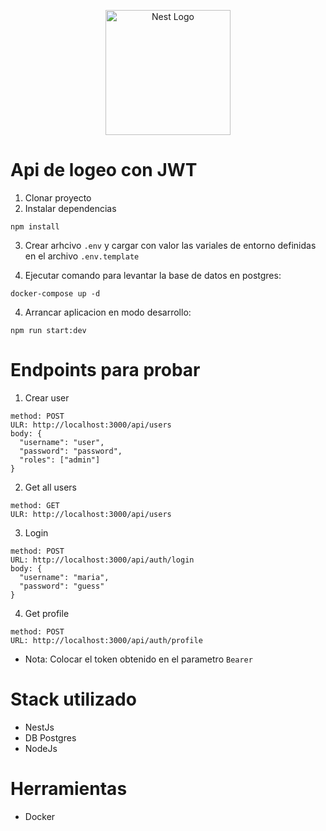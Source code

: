 <p align="center">
  <a href="http://nestjs.com/" target="blank"><img src="https://nestjs.com/img/logo-small.svg" width="200" alt="Nest Logo" /></a>
</p>

# Api de logeo con JWT

1. Clonar proyecto
2. Instalar dependencias

```
npm install
```

3. Crear arhcivo `.env` y cargar con valor las variales de entorno definidas en el archivo `.env.template`

4. Ejecutar comando para levantar la base de datos en postgres:

```
docker-compose up -d
```

4. Arrancar aplicacion en modo desarrollo:

```
npm run start:dev
```

# Endpoints para probar

1. Crear user

```
method: POST
ULR: http://localhost:3000/api/users
body: {
  "username": "user",
  "password": "password",
  "roles": ["admin"]
}

```

2. Get all users

```
method: GET
ULR: http://localhost:3000/api/users
```

3. Login

```
method: POST
URL: http://localhost:3000/api/auth/login
body: {
  "username": "maria",
  "password": "guess"
}
```

4. Get profile

```
method: POST
URL: http://localhost:3000/api/auth/profile
```

- Nota: Colocar el token obtenido en el parametro `Bearer`

# Stack utilizado

- NestJs
- DB Postgres
- NodeJs

# Herramientas

- Docker

